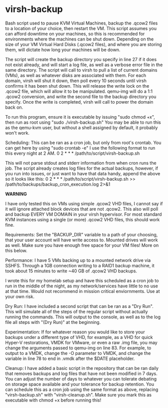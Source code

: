 # virsh-backup
Bash script used to pause KVM Virtual Machines, backup the .qcow2 files to a location of your choice, then restart the VM.
This script assumes you can afford downtime on your machines, so this is recommended for environments where the machines can be shut down.
Depending on the size of your VM Virtual Hard Disks (.qcow2 files), and where you are storing them, will dictate how long your machines will be down.

The script will create the backup directory you specify in line 27 if it does not exist already, and will start a log file, as well as a verbose error file in the same directory. The script will call to virsh to pull a list of current domains (VMs), as well as whatever disks are associated with them. For each domain, virsh will shut it down, then poll every 10 seconds until virsh confirms it has been shut down. This will release the write lock on the .qcow2 file, which will allow it to be manipulated. qemu-img will do a 1:1 .qcow2 conversion, and write the second file to the backup directory you specify. Once the write is completed, virsh will call to power the domain back on.

To run this program, ensure it is executable by issuing "sudo chmod +x", then run as root using "sudo ./virsh-backup.sh"
You may be able to run this as the qemu-kvm user, but without a shell assigned by default, it probably won't work.

Scheduling:
This can be ran as a cron job, but only from root's crontab. You can get here by using "sudo crontab -e"
I use the following format to run this every night at 2 AM.
0 2 * * * /path/to/script/virsh-backup.sh

This will not parse stdout and stderr information from when cron runs the job. The script already creates log files for the actual backups, however, if you run into issues, or just want to have that data handy, append the above so it looks like this:
0 2 * * * /path/to/script/virsh-backup.sh >> /path/to/backups/backup_cron_execution.log 2>&1



**WARNING**

I have only tested this on VMs using simple .qcow2 VHD files, I cannot say if it will ignore attached block devices that are not .qcow2. This also will poll and backup EVERY VM DOMAIN in your virsh hypervisor. For most standard KVM instances using a single (or more) .qcow2 VHD files, this should work fine.

Requirements:
Set the "BACKUP_DIR" variable to a path of your choosing, that your user account will have write access to. Mounted drives will work as well. Make sure you have enough free space for your VM files! More on this below.

Performance:
I have 5 VMs backing up to a mounted network drive via SSHFS. Through a 1GB connection writing to a RAID1 backup machine, it took about 15 minutes to write ~40 GB of .qcow2 VHD backups. 

I wrote this for my homelab setup and have this scheduled as a cron job to run in the middle of the night, as my network/services have little to no use at that time. Would not recommend in mission critical enviornments. Use at your own risk. 

Dry Run:
I have included a second script that can be ran as a "Dry Run". This will simulate all of the steps of the regular script without actually running the commands. This will output to the console, as well as to the log file all steps with "(Dry Run)" at the beginning.

Experimentation:
If for whatever reason you would like to store your backups under a different type of VHD, for example, as a VHD for quick Hyper-V restorations, VMDK for VMware, or even a raw .img file, you may change the arguments passed to qemu-img on line 83. For example, to output to a VMDK, change the -O parameter to VMDK, and change the variable in line 78 to end in .vmdk after the $DATE placeholder.

Cleanup:
I have added a basic script in the repository that can be ran daily that removes backups and log files that have not been modified in 7 days. You can adjust the number of days to whatever you can tolerate debating on storage space available and your tolerance for backup retention. You can schedule this as a cron job using the same format as above, replacing "virsh-backup.sh" with "virsh-cleanup.sh". Make sure you mark this as executable with chmod +x before running this!
